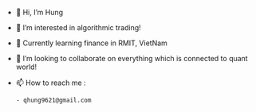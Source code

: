 - 👋 Hi, I’m Hung
- 👀 I’m interested in algorithmic trading!
- 🌱 Currently learning finance in RMIT, VietNam
- 💞 I’m looking to collaborate on everything which is connected to quant world!
- 📫 How to reach me :
 
      - qhung9621@gmail.com

<!---
hungha11/hungha11 is a ✨ special ✨ repository because its `README.md` (this file) appears on your GitHub profile.
You can click the Preview link to take a look at your changes.
--->

